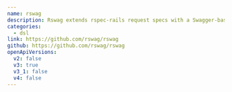 ```yaml
---
name: rswag
description: Rswag extends rspec-rails request specs with a Swagger-based DSL for describing and testing API operations.
categories:
  - dsl
link: https://github.com/rswag/rswag
github: https://github.com/rswag/rswag
openApiVersions:
  v2: false
  v3: true
  v3_1: false
  v4: false
---
```

